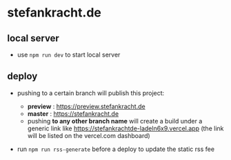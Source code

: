 # stefankracht.de

## local server

- use `npm run dev` to start local server

## deploy

- pushing to a certain branch will publish this project:

  - **preview** : https://preview.stefankracht.de
  - **master** : https://stefankracht.de
  - pushing **to any other branch name** will create a build under a generic link like https://stefankrachtde-ladeln6x9.vercel.app (the link will be listed on the vercel.com dashboard)

- run `npm run rss-generate` before a deploy to update the static rss fee
